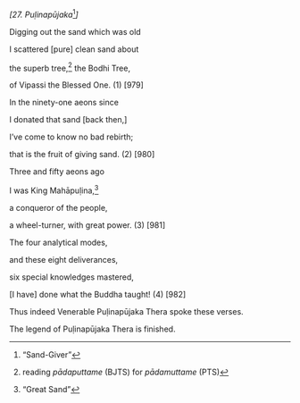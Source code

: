 *\[27. Puḷinapūjaka*[^1]*\]*

Digging out the sand which was old

I scattered \[pure\] clean sand about

the superb tree,[^2] the Bodhi Tree,

of Vipassi the Blessed One. (1) \[979\]

In the ninety-one aeons since

I donated that sand \[back then,\]

I’ve come to know no bad rebirth;

that is the fruit of giving sand. (2) \[980\]

Three and fifty aeons ago

I was King Mahāpuḷina,[^3]

a conqueror of the people,

a wheel-turner, with great power. (3) \[981\]

The four analytical modes,

and these eight deliverances,

six special knowledges mastered,

\[I have\] done what the Buddha taught! (4) \[982\]

Thus indeed Venerable Puḷinapūjaka Thera spoke these verses.

The legend of Puḷinapūjaka Thera is finished.

[^1]: “Sand-Giver”

[^2]: reading *pādaputtame* (BJTS) for *pādamuttame* (PTS)

[^3]: “Great Sand”
